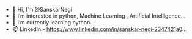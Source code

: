 - 👋 Hi, I’m @SanskarNegi
- 👀 I’m interested in python, Machine Learning , Artificial Intelligence...
- 🌱 I’m currently learning python...
- 📫 LinkedIn:- https://www.linkedin.com/in/sanskar-negi-2347421a0...

<!---
SanskarNegi/SanskarNegi is a ✨ special ✨ repository because its `README.md` (this file) appears on your GitHub profile.
You can click the Preview link to take a look at your changes.
--->
